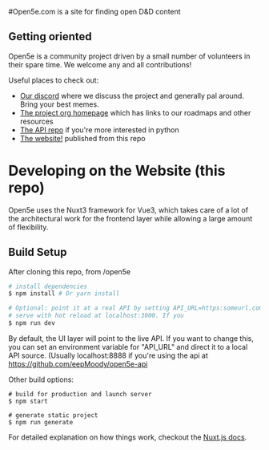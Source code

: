 #Open5e.com is a site for finding open D&D content

## Getting oriented

Open5e is a community project driven by a small number of volunteers in their spare time. We welcome any and all contributions! 

Useful places to check out:

- [Our discord](https://discord.gg/9RNE2rY) where we discuss the project and generally pal around. Bring your best memes.
- [The project org homepage](https://github.com/open5e) which has links to our roadmaps and other resources
- [The API repo](https://github.com/open5e/open5e-api) if you're more interested in python
- [The website!](https://open5e.com) published from this repo

# Developing on the Website (this repo)

Open5e uses the Nuxt3 framework for Vue3, which takes care of a lot of the architectural work for the frontend layer while allowing a large amount of flexibility.

## Build Setup

After cloning this repo, from /open5e

```bash
# install dependencies
$ npm install # Or yarn install

# Optional: point it at a real API by setting API_URL=https:someurl.com
# serve with hot reload at localhost:3000. If you
$ npm run dev
```
By default, the UI layer will point to the live API. If you want to change this, you can set an environment variable for "API_URL" and direct it to a local API source. (Usually localhost:8888 if you're using the api at https://github.com/eepMoody/open5e-api

Other build options:

```
# build for production and launch server
$ npm start

# generate static project
$ npm run generate
```

For detailed explanation on how things work, checkout the [Nuxt.js docs](https://github.com/nuxt/nuxt.js).
